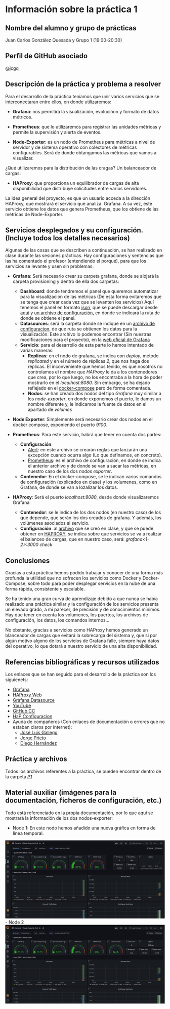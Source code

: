 # Información sobre la práctica 1
## Nombre del alumno y grupo de prácticas
Juan Carlos González Quesada y Grupo 1 (19:00-20:30)

## Perfil de GitHub asociado
@jcgq
## Descripción de la práctica y problema a resolver
Para el desarrollo de la práctica teníamos que unir varios servicios que se interconectaran entre ellos, en donde utilizaremos:

- **Grafana**: nos permitirá la visualización, evoluciñon y formato de datos métricos.

- **Prometheus**: que lo utilizaremos para registrar las unidades métricas y permite la supervisión y alerta de eventos.

- **Node-Exporter**: es un nodo de Prometheus para métricas a nivel de servidor y de sistema operativo con colectores de métricas configurables. Será de donde obtangamos las métricas que vamos a visualizar.

¿Qué utilizaremos para la distribución de las cragas? Un balanceador de cargas:

- **HAProxy**: que proporciona un equilibrador de cargas de alta disponibilidad que distribuye solicitudes entre varios servidores.

La idea general del proyecto, es que un usuario acceda a la dirección HAProxy, que mostrará el servicio que analiza: Grafana. A su vez, este servicio obtiene los datos que genera Prometheus, que los obtiene de las métricas de Node-Exporter.

## Servicios desplegados y su configuración. (Incluye todos los detalles necesarios)
Algunas de las cosas que se describen a continuación, se han realizado en clase durante las sesiones prácticas. Hay configuraciones y sentencias que las ha comentado el profesor (entendiendo el porqué), para que los servicios se levante y usen sin problemas.

- **Grafana**: Será necesario crear su carpeta grafana, donde se alojará la carpeta provisioning y dentro de ella dos carpetas:
    - **Dashboard**: donde tendremos el panel que queremos automatizar para la visualización de las métricas (De esta forma evitaremos que se tenga que crear cada vez que se levanten los servicios) Aquí tenemos el panel en formato [json](https://github.com/jcgq/CC2/blob/main/P1/grafana/provisioning/dashboards/node-exporter-full_rev26.json), que se puede descargar desde [aqui](https://grafana.com/grafana/dashboards/) y [un archivo de configuración](https://github.com/jcgq/CC2/blob/main/P1/grafana/provisioning/dashboards/dashboard.yml), en donde se indicará la ruta de donde se obtiene el panel.
    - **Datasources**: será la carpeta donde se indique en un [archivo de configuracion](https://github.com/jcgq/CC2/blob/main/P1/grafana/provisioning/datasources/datasource.yml), de que ruta se obtienen los datos para la visualización. Este archivo lo podemos encontrar (Sin nuestras modificaciones para el proyecto), en la [web oficial de Grafana](https://grafana.com/docs/grafana/latest/administration/provisioning/#example-data-source-config-file)
    - **Servicio**: para el desarrollo de esta parte lo hemos intentado de varias maneras:
        - **Replicas**: en el nodo de grafana, se indica con *deploy*, metodo *replicated* y en el número de réplicas *2*, que nos haga dos réplicas. El inconveniente que hemos tenido, es que nosotros no controlamos el nombre que *HAProxy* le da a los contenedores que crea, por lo que luego, no los encontraba a la hora de poder mostrarlo en el *localhost:8080*. Sin embargo, se ha dejado reflejado en el [docker-compose](https://github.com/jcgq/CC2/blob/main/P1/docker-compose.yml) pero de forma comentada.
        - **Nodos**: se han creado dos nodos del tipo *Grafana* muy similar a los *node-exporter*, en donde exponemos el puerto, le damos un nombre diferente y, le indicamos la fuente de datos en el apartado de *volumes*

- **Node Exporter**: Simplemente será necesario crear dos nodos en el docker compose, exponiendo el puerto *9100*.

- **Prometheus**: Para este servicio, habrá que tener en cuenta dos partes:
    - **Configuración**:
        - [Alert](https://github.com/jcgq/CC2/blob/main/P1/prometheus/alert.yml): en este archivo se crearán reglas que lanzarán una excepción cuando ocurra algo (Lo que definamos, en concreto).
        - [Prometheus](https://github.com/jcgq/CC2/blob/main/P1/prometheus/prometheus.yml): es el archivo de configuración, en donde se indica el anterior archivo y de donde se van a sacar las métricas, en nuestro caso de los dos *nodos exporter*.
    - **Contenedor**: En el docker-compose, se le indican varios comandos de configuración (explicados en clase) y los volumenes, como en Grafana, de donde se van a lozalizar los datos.

- **HAProxy**: Será el puerto *localhost:8080*, desde donde visualizaremos Grafana.
    - **Contenedor**: se le indica de los dos nodos (en nuestro caso) de los que depende, que serán los dos creados de grafana. Y además, los volúmenes asociados al servicio.
    - **Configuración**: al [archivo](https://github.com/jcgq/CC2/blob/main/P1/haproxy/haproxy.cfg) que se creó en clase, y que se puede obtener en [HAPROXY](https://www.haproxy.com/blog/how-to-run-haproxy-with-docker/), se indica sobre que servicios se va a realizar el balanceo de cargas, que en nuestro caso, será: *grafana<1-2>:3000 check*

## Conclusiones
Gracias a esta práctica hemos podido trabajar y conocer de una forma más profunda la utilidad que no sofrecen los servicios como Docker y Docker-Compose, sobre todo para poder desplegar servicios en la nube de una forma rápida, consistente y escalable.

Se ha tenido una gran curva de aprendizaje debido a que nunca se había realizado una práctica similar y la configuración de los servicios presenta un elevado grado, a mi parecer, de precisión y de conocimientos mínimos. Hay que tener en cuenta los volumenes, los puertos, los archivos de configuración, los datos, los comandos internos...

No obstante, gracias a servicios como HAProxy hemos generado un blanceador de cargas que evitará la sobrecarga del sistema y, que si por algún motivo algono de los servicios de Grafana falle, siempre haya datos del operativo, lo que dotará a nuestro servicio de una alta disponibilidad.

## Referencias bibliográficas y recursos utilizados
Los enlaces que se han seguido para el desarrollo de la práctica son los siguienets:
- [Grafana](https://grafana.com/)
- [HAProxy Web](https://www.haproxy.com/blog/how-to-run-haproxy-with-docker/)
- [Grafana Datasource](https://grafana.com/docs/grafana/latest/datasources/prometheus/)
- [YouTube](https://www.youtube.com/watch?v=ECLIqvayAEs&ab_channel=Thetips4you)
- [GitHub CC](https://github.com/manuparra/cc2122)
- [HaP Configuracion](https://www.haproxy.com/blog/haproxy-configuration-basics-load-balance-your-servers/)
- Ayuda de compañeros (Con enlaces de documentación o errores que no estaban claros por internet):
    - [José Luis Gallego](https://github.com/jlgallego99)
    - [Jorge Prieto](https://github.com/soyjorgeprg)
    - [Diego Hernández](https://github.com/LCinder)
## Práctica y archivos
Todos los archivos referentes a la práctica, se pueden encontrar dentro de la carpeta *[P1](https://github.com/jcgq/CC2/tree/main/P1)*

## Material auxiliar (imágenes para la documentación, ficheros de configuración, etc.)
Todo está referenciado en la propia documentación, por lo que aquí se mostrará la información de los dos nodos-exporter:
- Node 1: En este nodo hemos añadido una nueva gráfica en forma de línea temporal.
<img src="img/dashboard.png">
- Node 2
<img src="img/dashboard2.png">